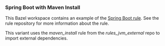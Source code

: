 ###  Spring Boot with Maven Install

This Bazel workspace contains an example of the [Spring Boot rule](https://github.com/salesforce/bazel-springboot-rule).
See the rule repository for more information about the rule.

This variant uses the *maven_install* rule from the *rules_jvm_external* repo to import external dependencies.
